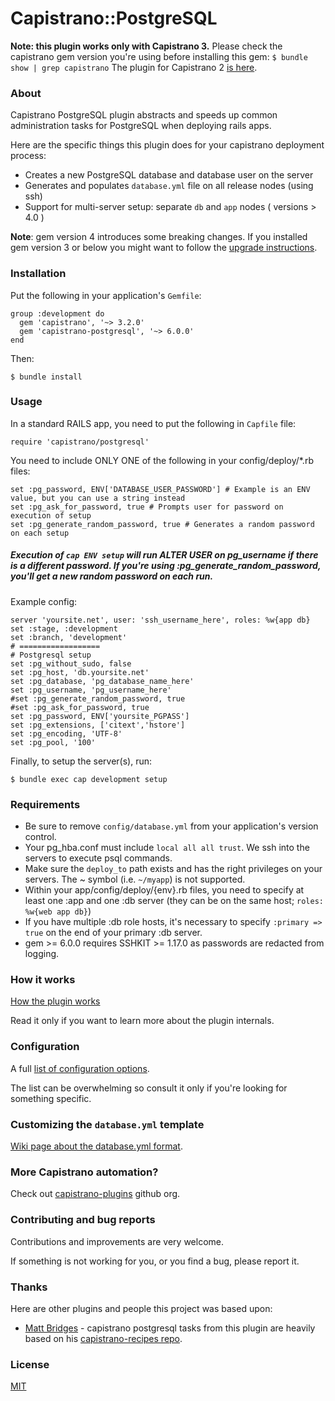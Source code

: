 # Capistrano::PostgreSQL

**Note: this plugin works only with Capistrano 3.** Please check the capistrano
gem version you're using before installing this gem:
`$ bundle show | grep capistrano`
The plugin for Capistrano 2 [is here](https://github.com/bruno-/capistrano2-postgresql).

### About

Capistrano PostgreSQL plugin abstracts and speeds up common administration
tasks for PostgreSQL when deploying rails apps.

Here are the specific things this plugin does for your capistrano deployment
process:

* Creates a new PostgreSQL database and database user on the server
* Generates and populates `database.yml` file on all release nodes (using ssh)
* Support for multi-server setup: separate `db` and `app` nodes ( versions > 4.0 )

**Note**: gem version 4 introduces some breaking changes. If you installed gem
version 3 or below you might want to follow the
[upgrade instructions](https://github.com/capistrano-plugins/capistrano-postgresql/wiki/Upgrade-instructions-for-gem-version-4.0).

### Installation

Put the following in your application's `Gemfile`:

    group :development do
      gem 'capistrano', '~> 3.2.0'
      gem 'capistrano-postgresql', '~> 6.0.0'
    end

Then:

    $ bundle install

### Usage

In a standard RAILS app, you need to put the following in `Capfile` file:

```
require 'capistrano/postgresql' 
```

You need to include ONLY ONE of the following in your config/deploy/*.rb files:

```
set :pg_password, ENV['DATABASE_USER_PASSWORD'] # Example is an ENV value, but you can use a string instead
set :pg_ask_for_password, true # Prompts user for password on execution of setup
set :pg_generate_random_password, true # Generates a random password on each setup
```

##### Execution of `cap ENV setup` will run ALTER USER on pg_username if there is a different password. If you're using :pg_generate_random_password, you'll get a new random password on each run.

Example config:

```
server 'yoursite.net', user: 'ssh_username_here', roles: %w{app db}
set :stage, :development
set :branch, 'development'
# ==================
# Postgresql setup
set :pg_without_sudo, false
set :pg_host, 'db.yoursite.net'
set :pg_database, 'pg_database_name_here'
set :pg_username, 'pg_username_here'
#set :pg_generate_random_password, true
#set :pg_ask_for_password, true
set :pg_password, ENV['yoursite_PGPASS']
set :pg_extensions, ['citext','hstore']
set :pg_encoding, 'UTF-8'
set :pg_pool, '100'
```

Finally, to setup the server(s), run:

    $ bundle exec cap development setup

### Requirements
* Be sure to remove `config/database.yml` from your application's version control.
* Your pg_hba.conf must include `local all all trust`. We ssh into the servers to execute psql commands.
* Make sure the `deploy_to` path exists and has the right privileges on your servers. The ~ symbol (i.e. `~/myapp`) is not supported.
* Within your app/config/deploy/{env}.rb files, you need to specify at least one :app and one :db server (they can be on the same host; `roles: %w{web app db}`)
* If you have multiple :db role hosts, it's necessary to specify `:primary => true` on the end of your primary :db server.
* gem >= 6.0.0 requires SSHKIT >= 1.17.0 as passwords are redacted from logging.

### How it works

[How the plugin works](https://github.com/capistrano-plugins/capistrano-postgresql/wiki/How-it-works)

Read it only if you want to learn more about the plugin internals.

### Configuration

A full
[list of configuration options](https://github.com/capistrano-plugins/capistrano-postgresql/wiki/Configuration-options).

The list can be overwhelming so consult it only if you're looking for something
specific.

### Customizing the `database.yml` template

[Wiki page about the database.yml format](https://github.com/capistrano-plugins/capistrano-postgresql/wiki/Customizing-the-database.yml-template).

### More Capistrano automation?

Check out [capistrano-plugins](https://github.com/capistrano-plugins) github org.

### Contributing and bug reports

Contributions and improvements are very welcome.

If something is not working for you, or you find a bug, please report it.

### Thanks

Here are other plugins and people this project was based upon:

* [Matt Bridges](https://github.com/mattdbridges) - capistrano postgresql tasks
from this plugin are heavily based on his
[capistrano-recipes repo](https://github.com/mattdbridges/capistrano-recipes).

### License

[MIT](LICENSE.md)
